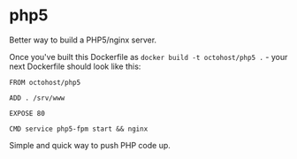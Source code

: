 php5
=======

Better way to build a PHP5/nginx server.

Once you've built this Dockerfile as `docker build -t octohost/php5 .` - your next Dockerfile should look like this:

```
FROM octohost/php5

ADD . /srv/www

EXPOSE 80

CMD service php5-fpm start && nginx
```

Simple and quick way to push PHP code up.